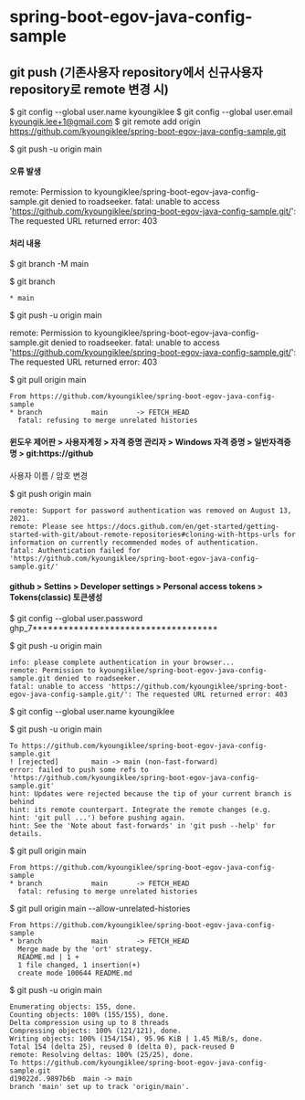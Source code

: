 # spring-boot-egov-java-config-sample

## git push (기존사용자 repository에서 신규사용자 repository로 remote 변경 시)
$ git config --global user.name kyoungiklee
$ git config --global user.email kyoungik.lee+1@gmail.com
$ git remote add origin https://github.com/kyoungiklee/spring-boot-egov-java-config-sample.git

$ git push -u origin main

#### 오류 발생
remote: Permission to kyoungiklee/spring-boot-egov-java-config-sample.git denied to roadseeker.
fatal: unable to access 'https://github.com/kyoungiklee/spring-boot-egov-java-config-sample.git/': The requested URL returned error: 403

#### 처리 내용
$ git branch -M main

$ git branch
```
* main
```


$ git push -u origin main

  remote: Permission to kyoungiklee/spring-boot-egov-java-config-sample.git denied to roadseeker.
  fatal: unable to access 'https://github.com/kyoungiklee/spring-boot-egov-java-config-sample.git/': The requested URL returned error: 403


$ git pull origin main
```
From https://github.com/kyoungiklee/spring-boot-egov-java-config-sample
* branch            main       -> FETCH_HEAD
  fatal: refusing to merge unrelated histories
```

#### 윈도우 제어판 > 사용자계정 > 자격 증명 관리자 > Windows 자격 증명 > 일반자격증명 > git:https://github 
사용자 이름 / 암호 변경

$ git push origin main
```
remote: Support for password authentication was removed on August 13, 2021.
remote: Please see https://docs.github.com/en/get-started/getting-started-with-git/about-remote-repositories#cloning-with-https-urls for information on currently recommended modes of authentication.
fatal: Authentication failed for 'https://github.com/kyoungiklee/spring-boot-egov-java-config-sample.git/'
```

#### github > Settins > Developer settings > Personal access tokens > Tokens(classic) 토큰생성
$ git config --global user.password ghp_7************************************

$ git push -u origin main
```
info: please complete authentication in your browser...
remote: Permission to kyoungiklee/spring-boot-egov-java-config-sample.git denied to roadseeker.
fatal: unable to access 'https://github.com/kyoungiklee/spring-boot-egov-java-config-sample.git/': The requested URL returned error: 403
```

$ git config --global user.name kyoungiklee

$ git push -u origin main
```
To https://github.com/kyoungiklee/spring-boot-egov-java-config-sample.git
! [rejected]        main -> main (non-fast-forward)
error: failed to push some refs to 'https://github.com/kyoungiklee/spring-boot-egov-java-config-sample.git'
hint: Updates were rejected because the tip of your current branch is behind
hint: its remote counterpart. Integrate the remote changes (e.g.
hint: 'git pull ...') before pushing again.
hint: See the 'Note about fast-forwards' in 'git push --help' for details.
```


$ git pull origin main
```
From https://github.com/kyoungiklee/spring-boot-egov-java-config-sample
* branch            main       -> FETCH_HEAD
  fatal: refusing to merge unrelated histories
```

$ git pull origin main --allow-unrelated-histories
```
From https://github.com/kyoungiklee/spring-boot-egov-java-config-sample
* branch            main       -> FETCH_HEAD
  Merge made by the 'ort' strategy.
  README.md | 1 +
  1 file changed, 1 insertion(+)
  create mode 100644 README.md
```

$ git push -u origin main
```
Enumerating objects: 155, done.
Counting objects: 100% (155/155), done.
Delta compression using up to 8 threads
Compressing objects: 100% (121/121), done.
Writing objects: 100% (154/154), 95.96 KiB | 1.45 MiB/s, done.
Total 154 (delta 25), reused 0 (delta 0), pack-reused 0
remote: Resolving deltas: 100% (25/25), done.
To https://github.com/kyoungiklee/spring-boot-egov-java-config-sample.git
d19022d..9897b6b  main -> main
branch 'main' set up to track 'origin/main'.
```



